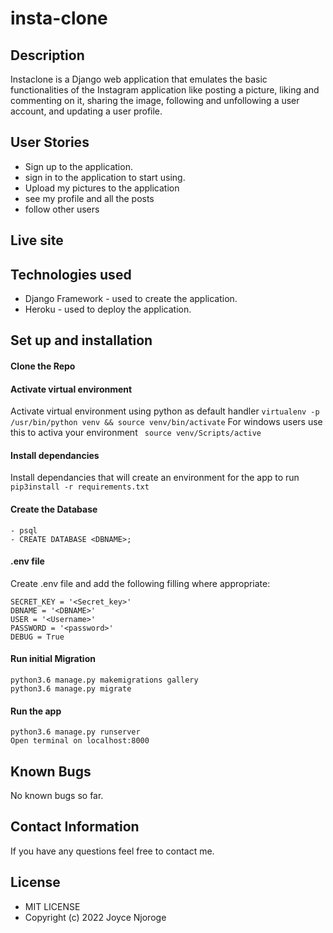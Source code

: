 # insta-clone

## Description
Instaclone is a Django web application that emulates the basic functionalities of the Instagram application like posting a picture, liking and commenting on it, sharing the image, following and unfollowing a user account, and updating a user profile.

## User Stories
- Sign up to the application. 
- sign in to the application to start using.
- Upload my pictures to the application
- see my profile and all the posts
- follow other users

## Live site

## Technologies used
* Django Framework - used to create the application. 
* Heroku - used to deploy the application. 

## Set up and installation
#### Clone the Repo
####  Activate virtual environment
Activate virtual environment using python as default handler
    `virtualenv -p /usr/bin/python venv && source venv/bin/activate`
For windows users use this to activa your environment
   ` source venv/Scripts/active`    
####  Install dependancies
Install dependancies that will create an environment for the app to run `pip3install -r requirements.txt`
####  Create the Database
    - psql
    - CREATE DATABASE <DBNAME>;
####  .env file
Create .env file and add the following filling where appropriate:

    SECRET_KEY = '<Secret_key>'
    DBNAME = '<DBNAME>'
    USER = '<Username>'
    PASSWORD = '<password>'
    DEBUG = True
#### Run initial Migration
    python3.6 manage.py makemigrations gallery
    python3.6 manage.py migrate
#### Run the app
    python3.6 manage.py runserver
    Open terminal on localhost:8000

## Known Bugs
No known bugs so far.

## Contact Information
If you have any questions feel free to contact me.

## License
* MIT LICENSE
* Copyright (c) 2022 Joyce Njoroge